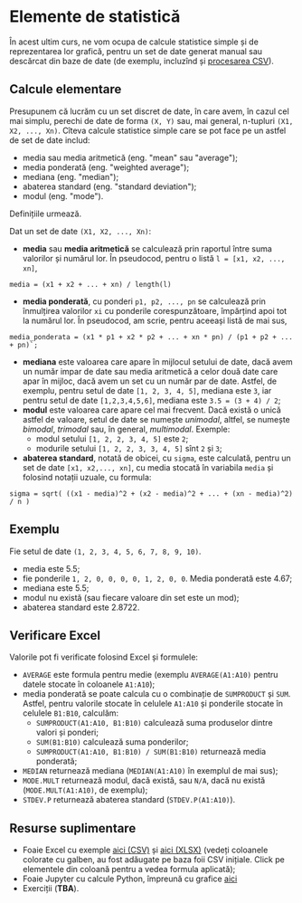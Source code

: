 # Elemente de statistică

În acest ultim curs, ne vom ocupa de calcule statistice simple și de reprezentarea
lor grafică, pentru un set de date generat manual sau descărcat din baze de date
(de exemplu, incluzînd și [procesarea CSV](4-csv.md)).

## Calcule elementare
Presupunem că lucrăm cu un set discret de date, în care avem, în cazul cel mai simplu,
perechi de date de forma `(X, Y)` sau, mai general, n-tupluri `(X1, X2, ..., Xn)`.
Cîteva calcule statistice simple care se pot face pe un astfel de set de date includ:
- media sau media aritmetică (eng. "mean" sau "average");
- media ponderată (eng. "weighted average"); 
- mediana (eng. "median");
- abaterea standard (eng. "standard deviation");
- modul (eng. "mode").

Definițiile urmează.

Dat un set de date `(X1, X2, ..., Xn)`:
- **media** sau **media aritmetică** se calculează prin raportul între suma valorilor și numărul lor. În pseudocod, pentru o listă `l = [x1, x2, ..., xn]`, 
  
```
media = (x1 + x2 + ... + xn) / length(l)
```
  
- **media ponderată**, cu ponderi `p1, p2, ..., pn` se calculează prin înmulțirea valorilor `xi` cu ponderile corespunzătoare, împărțind apoi tot la numărul lor. În pseudocod, am scrie, pentru aceeași listă de mai sus, 
  
```
media_ponderata = (x1 * p1 + x2 * p2 + ... + xn * pn) / (p1 + p2 + ... + pn)`;
```

- **mediana** este valoarea care apare în mijlocul setului de date, dacă avem un număr impar de date sau media aritmetică a celor două date care apar în mijloc, dacă avem un set cu un număr par de date. Astfel, de exemplu, pentru setul de date `[1, 2, 3, 4, 5]`, mediana este `3`, iar pentru setul de date `[1,2,3,4,5,6]`, mediana este `3.5 = (3 + 4) / 2`;
- **modul** este valoarea care apare cel mai frecvent. Dacă există o unică astfel de valoare, setul de date se numește *unimodal*, altfel, se numește *bimodal*, *trimodal* sau, în general, *multimodal*. Exemple:
    + modul setului `[1, 2, 2, 3, 4, 5]` este `2`;
    + modurile setului `[1, 2, 2, 3, 3, 4, 5]` sînt `2` și `3`;
- **abaterea standard**, notată de obicei, cu `sigma`, este calculată, pentru un set de date `[x1, x2,..., xn]`, cu media stocată în variabila `media` și folosind notații uzuale, cu formula:
  
```
sigma = sqrt( ((x1 - media)^2 + (x2 - media)^2 + ... + (xn - media)^2) / n )
```

## Exemplu
Fie setul de date `(1, 2, 3, 4, 5, 6, 7, 8, 9, 10)`.
- media este 5.5;
- fie ponderile `1, 2, 0, 0, 0, 0, 1, 2, 0, 0`. Media ponderată este 4.67;
- mediana este 5.5;
- modul nu există (sau fiecare valoare din set este un mod);
- abaterea standard este 2.8722.

## Verificare Excel
Valorile pot fi verificate folosind Excel și formulele:
- `AVERAGE` este formula pentru medie (exemplu `AVERAGE(A1:A10)` pentru datele stocate în coloanele `A1:A10`);
- media ponderată se poate calcula cu o combinație de `SUMPRODUCT` și `SUM`. Astfel, pentru valorile stocate în celulele `A1:A10` și ponderile stocate în celulele `B1:B10`, calculăm:
    + `SUMPRODUCT(A1:A10, B1:B10)` calculează suma produselor dintre valori și ponderi;
    + `SUM(B1:B10)` calculează suma ponderilor;
    + `SUMPRODUCT(A1:A10, B1:B10) / SUM(B1:B10)` returnează media ponderată;
- `MEDIAN` returnează mediana (`MEDIAN(A1:A10)` în exemplul de mai sus);
- `MODE.MULT` returnează modul, dacă există, sau `N/A`, dacă nu există (`MODE.MULT(A1:A10)`, de exemplu);
- `STDEV.P` returnează abaterea standard (`STDEV.P(A1:A10)`).

## Resurse suplimentare
- Foaie Excel cu exemple [aici (CSV)](cars.csv) și [aici (XLSX)](cars.xlsx) (vedeți coloanele colorate cu galben, au fost adăugate pe baza foii CSV inițiale. Click pe elementele din coloană pentru a vedea formula aplicată);
- Foaie Jupyter cu calcule Python, împreună cu grafice [aici](6-stat.ipynb)
- Exerciții (**TBA**).